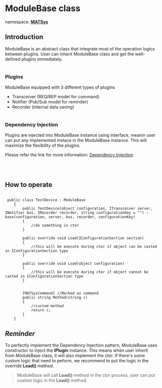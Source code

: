 # ModuleBase class

namespace: <ins><b>MATSys</b></ins> 

## **Introduction**
ModuleBase is an abstract class that integrate most of the operation logics between plugins. User can inherit ModuleBase class and get the well-defined plugins immediately. 
<br></br>

### Plugins
ModuleBase equipped with 3 different types of plugins
- Transceiver (REQ/REP model for command)
- Notifier (Pub/Sub model for reminder)
- Recorder (internal data saving)
<br></br>
### Dependency Injection
Plugins are injected into ModuleBase instance using interface, meanin user can put any implemented instace in the ModuleBase instance. This will maximize the flexibility of the plugins.

Please refer the link for more information: [Dependency Injection](https://learn.microsoft.com/en-us/dotnet/core/extensions/dependency-injection)

<br></br>

## **How to operate**

<pre><code>
 public class TestDevice : ModuleBase
    {
        public TestDevice(object configuration, ITransceiver server, INotifier bus, IRecorder recorder, string configurationKey = "") : base(configuration, server, bus, recorder, configurationKey)
        {
            //do something in ctor
        }

        public override void Load(IConfigurationSection section)
        {
            //this will be execute during ctor if object can be casted in IConfigurationSection type
        }

        public override void Load(object configuration)
        {
            //this will be execute during ctor if object cannot be casted in IConfigurationSection type
        }


        [MATSysCommand] //Marked as command
        public string Method(string c)
        {
            //custom method
            return c;
        }
    }
</code></pre>


## ***Reminder***
To perfectly implement the Dependency Injection pattern, ModuleBase uses constructor to inject the <b>IPlugin</b> instance. This means when user inherit from ModuleBase class, it will also implement the ctor. If there's some custom logic that need to peform, we recommend to put the logic in the override <b>Load()</b> method.

> ModuleBase will call **Load()** method in the ctor process, user can put custom logic in the **Load()** method.